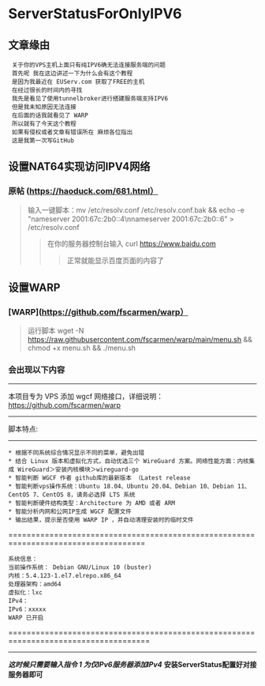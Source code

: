# ServerStatusForOnlyIPV6
## 文章缘由
     关于你的VPS主机上面只有纯IPV6确无法连接服务端的问题
     首先呢 我在这边讲述一下为什么会有这个教程
     是因为我最近在 EUServ.com 获取了FREE的主机
     在经过很长的时间内的寻找
     我先是看见了使用tunnelbroker进行搭建服务端支持IPV6
     但是我未知原因无法连接
     在后面的话我就看见了 WARP
     所以就有了今天这个教程
     如果有侵权或者文章有错误所在 麻烦各位指出
     这是我第一次写GitHub
## 设置NAT64实现访问IPV4网络
### 原帖 (https://haoduck.com/681.html）
>输入一键脚本：mv /etc/resolv.conf /etc/resolv.conf.bak && echo -e "nameserver 2001:67c:2b0::4\nnameserver 2001:67c:2b0::6" > /etc/resolv.conf
>>在你的服务器控制台输入     curl https://www.baidu.com
>>>正常就能显示百度页面的内容了
## 设置WARP
### [WARP](https://github.com/fscarmen/warp）
>运行脚本 wget -N https://raw.githubusercontent.com/fscarmen/warp/main/menu.sh && chmod +x menu.sh && ./menu.sh
### 会出现以下内容
---
本项目专为 VPS 添加 wgcf 网络接口，详细说明：https://github.com/fscarmen/warp
***
脚本特点:
***
	* 根据不同系统综合情况显示不同的菜单，避免出错
	* 结合 Linux 版本和虚拟化方式，自动优选三个 WireGuard 方案。网络性能方面：内核集成 WireGuard＞安装内核模块＞wireguard-go
	* 智能判断 WGCF 作者 github库的最新版本 （Latest release
	* 智能判断vps操作系统：Ubuntu 18.04、Ubuntu 20.04、Debian 10、Debian 11、CentOS 7、CentOS 8，请务必选择 LTS 系统
	* 智能判断硬件结构类型：Architecture 为 AMD 或者 ARM
	* 智能分析内网和公网IP生成 WGCF 配置文件
	* 输出结果，提示是否使用 WARP IP ，并自动清理安装时的临时文件

====================================================================================

    系统信息：
	当前操作系统： Debian GNU/Linux 10 (buster)
	内核：5.4.123-1.el7.elrepo.x86_64
	处理器架构：amd64
	虚拟化：lxc 
	IPv4： 
	IPv6：xxxxx
	WARP 已开启

=====================================================================================
***
***这时候只需要输入指令 1 为仅IPv6服务器添加IPv4***
**安装ServerStatus配置好对接服务器即可**
